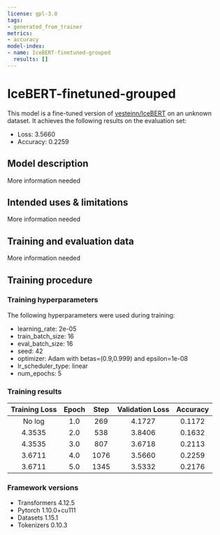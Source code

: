 ```yaml
---
license: gpl-3.0
tags:
- generated_from_trainer
metrics:
- accuracy
model-index:
- name: IceBERT-finetuned-grouped
  results: []
---
```


<!-- This model card has been generated automatically according to the information the Trainer had access to. You
should probably proofread and complete it, then remove this comment. -->

# IceBERT-finetuned-grouped

This model is a fine-tuned version of [vesteinn/IceBERT](https://huggingface.co/vesteinn/IceBERT) on an unknown dataset.
It achieves the following results on the evaluation set:
- Loss: 3.5660
- Accuracy: 0.2259

## Model description

More information needed

## Intended uses & limitations

More information needed

## Training and evaluation data

More information needed

## Training procedure

### Training hyperparameters

The following hyperparameters were used during training:
- learning_rate: 2e-05
- train_batch_size: 16
- eval_batch_size: 16
- seed: 42
- optimizer: Adam with betas=(0.9,0.999) and epsilon=1e-08
- lr_scheduler_type: linear
- num_epochs: 5

### Training results

| Training Loss | Epoch | Step | Validation Loss | Accuracy |
|:-------------:|:-----:|:----:|:---------------:|:--------:|
| No log        | 1.0   | 269  | 4.1727          | 0.1172   |
| 4.3535        | 2.0   | 538  | 3.8406          | 0.1632   |
| 4.3535        | 3.0   | 807  | 3.6718          | 0.2113   |
| 3.6711        | 4.0   | 1076 | 3.5660          | 0.2259   |
| 3.6711        | 5.0   | 1345 | 3.5332          | 0.2176   |


### Framework versions

- Transformers 4.12.5
- Pytorch 1.10.0+cu111
- Datasets 1.15.1
- Tokenizers 0.10.3
